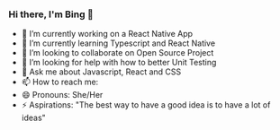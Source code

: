 ### Hi there, I'm Bing 👋

- 🔭 I’m currently working on a React Native App
- 🌱 I’m currently learning Typescript and React Native
- 👯 I’m looking to collaborate on Open Source Project
- 🤔 I’m looking for help with how to better Unit Testing
- 💬 Ask me about Javascript, React and CSS
- 📫 How to reach me: 
- 😄 Pronouns: She/Her
- ⚡ Aspirations: "The best way to have a good idea is to have a lot of ideas" 

